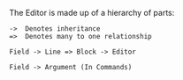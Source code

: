 The Editor is made up of a hierarchy of parts:

```
->  Denotes inheritance
=>  Denotes many to one relationship

Field -> Line => Block -> Editor

Field -> Argument (In Commands)
```